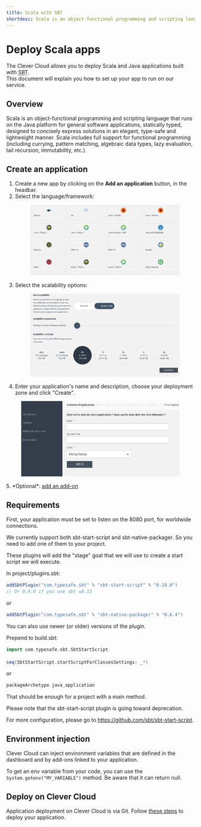 ```yaml
---
title: Scala with SBT
shortdesc: Scala is an object-functional programming and scripting language that runs on the Java platform…
---
```


# Deploy Scala apps

The Clever Cloud allows you to deploy Scala and Java applications built with <acronym title=" Simple Build Tool">SBT</acronym>.  
This document will explain you how to set up your app to run on our service.

## Overview

Scala is an object-functional programming and scripting language that runs on the Java platform for general software applications, statically typed, designed to concisely express solutions in an elegant, type-safe and lightweight manner. Scala includes full support for functional programming (including currying, pattern matching, algebraic data types, lazy evaluation, tail recursion, immutability, etc.).

## Create an application

1. Create a new app by clicking on the **Add an application** button, in the headbar.
2. Select the language/framework: <figure class="cc-content-img"><img src="/assets/images/select-lang.png"/></figure>
3. Select the scalability options: <figure class="cc-content-img"><img src="/assets/images/select-scalab.png"/></figure>
4. Enter your application's name and description, choose your deployment zone and click "Create".
<figure class="cc-content-img"><img src="/assets/images/choose-name.png"/></figure>
5. *Optional*: <a href="/addons/add-an-addon/">add an add-on</a>

## Requirements

First, your application must be set to listen on the 8080 port, for worldwide
connections.

We currently support both sbt-start-script and sbt-native-packager. So
you need to add one of them to your project.

These plugins will add the "stage" goal that we will use to create a
start script we will execute.

In project/plugins.sbt:

```scala
addSbtPlugin("com.typesafe.sbt" % "sbt-start-script" % "0.10.0")
// Or 0.9.0 if you use sbt ≤0.12
```

or

```scala
addSbtPlugin("com.typesafe.sbt" % "sbt-native-packager" % "0.6.4")
```

You can also use newer (or older) versions of the plugin.

Prepend to build.sbt:

```scala
import com.typesafe.sbt.SbtStartScript

seq(SbtStartScript.startScriptForClassesSettings: _*)
```

or

```scala
packageArchetype.java_application
```

That should be enough for a project with a main method.

Please note that the sbt-start-script plugin is going toward deprecation.

For more configuration, please go to <a href="https://github.com/sbt/sbt-start-script" target="_blank">https://github.com/sbt/sbt-start-script</a>.

## Environment injection

Clever Cloud can inject environment variables that are defined in the
dashboard and by add-ons linked to your application.

To get an env variable from your code, you can use the `System.getenv("MY_VARIABLE")` method. Be aware that it can return null.

## Deploy on Clever Cloud

Application deployment on Clever Cloud is via Git. Follow [these steps](/clever-cloud-overview/add-application/) to deploy your application.
